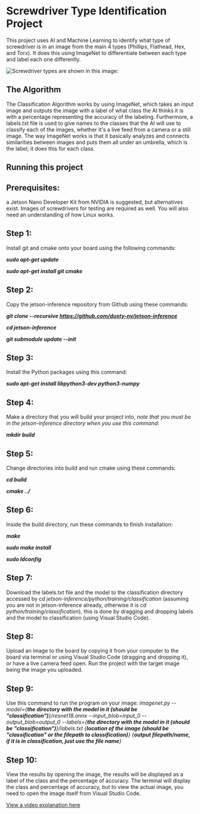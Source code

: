 # Screwdriver Type Identification Project

This project uses AI and Machine Learning to identify what type of screwdriver is in an image from the main 4 types (Phillips, Flathead, Hex, and Torx). It does this using ImageNet to differentiate between each type and label each one differently.

![Screwdriver types are shown in this image:](https://i.imgur.com/XBAHT2q.png)

## The Algorithm

The Classification Algorithm works by using ImageNet, which takes an input image and outputs the image with a label of what class the AI thinks it is with a percentage representing the accuracy of the labeling. Furthermore, a labels.txt file is used to give names to the classes that the AI will use to classify each of the images, whether it's a live feed from a camera or a still image. The way ImageNet works is that it basically analyzes and connects similarities between images and puts them all under an umbrella, which is the label; it does this for each class.

## Running this project

## **Prerequisites**:
a Jetson Nano Developer Kit from NVIDIA is suggested, but alternatives exist. Images of screwdrivers for testing are required as well. You will also need an understanding of how Linux works.
## **Step 1**: 
Install git and cmake onto your board using the following commands:

***sudo apt-get update***

***sudo apt-get install git cmake***

## **Step 2**: 
Copy the jetson-inference repository from Github using these commands:

***git clone --recursive https://github.com/dusty-nv/jetson-inference***

***cd jetson-inference***

***git submodule update --init***

## **Step 3**: 
Install the Python packages using this command:

***sudo apt-get install libpython3-dev python3-numpy***

## **Step 4**: 
Make a directory that you will build your project into, *note that you must be in the jetson-inference directory when you use this command*:

***mkdir build***

## **Step 5**: 
Change directories into build and run cmake using these commands:

***cd build***

***cmake ../***

## **Step 6**: 
Inside the build directory, run these commands to finish installation:

***make***

***sudo make install***

***sudo ldconfig***

## **Step 7**: 
Download the labels.txt file and the model to the classification directory accessed by *cd jetson-inference/python/training/classification* (assuming you are not in jetson-inference already, otherwise it is *cd python/training/classification*), this is done by dragging and dropping labels and the model to classification (using Visual Studio Code).

## **Step 8**: 
Upload an image to the board by copying it from your computer to the board via terminal or using Visual Studio Code (dragging and dropping it), or have a live camera feed open. Run the project with the target image being the image you uploaded.

## **Step 9**: 
Use this command to run the program on your image:
*imagenet.py --model={**the directory with the model in it (should be "classification")**}/resnet18.onnx --input_blob=input_0 --output_blob=output_0* *--labels={**the directory with the model in it (should be "classification")**}/labels.txt* *{**location of the image (should be "classification" or the filepath to classification)**}* *{**output filepath/name, if it is in classification, just use the file name**}*

## **Step 10**: 
View the results by opening the image, the results will be displayed as a label of the class and the percentage of accuracy. The terminal will display the class and percentage of accuracy, but to view the actual image, you need to open the image itself from Visual Studio Code.


[View a video explanation here](https://youtu.be/v-4qu-XoG-I)
